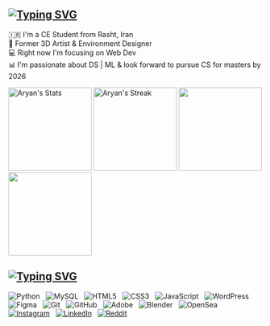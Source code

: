 <!--
[![header](./landscape.png)]()
-->
[![Typing SVG](https://readme-typing-svg.demolab.com?font=Fira+Code&size=30&duration=4000&pause=5000&color=1383F7&width=435&lines=Hi!+Aryan+here+%F0%9F%91%8B%F0%9F%8F%BC)](https://git.io/typing-svg)<br>
--
🇮🇷 I'm a CE Student from Rasht, Iran<br>🎨 Former 3D Artist & Environment Designer<br>💻 Right now I'm focusing on Web Dev<br>📊 I'm passionate about DS | ML & look forward to pursue CS for masters by 2026
<div align="start">
  <p>
    <img src="https://github-readme-stats.vercel.app/api?username=aryanshygun&theme=tokyonight&show_icons=true&hide_border=true&count_private=true&rank_icon=github&card_width=455px&border_radius=0px&hide_title=true" alt="Aryan's Stats" height="165">
    <img src="https://github-readme-streak-stats.herokuapp.com/?user=aryanshygun&theme=tokyonight&hide_border=true&card_width=495px&border_radius=0px" alt="Aryan's Streak" height="165">
    <img height=165 src="https://github-readme-activity-graph.vercel.app/graph?username=aryanshygun&border_radius=0&custom_title=activity%20graph&hide_title=true&bg_color=1a1b27&color=81A1C1&line=bf91f3&point=38bdae&area_color=38bdae&title_color=38bdae&area=true&hide_border=true&border_radius=0px"/>
    <img height=165 src="https://github-readme-stats.vercel.app/api/top-langs/?username=aryanshygun&theme=tokyonight&show_icons=true&hide_border=true&count_private=true&layout=compact&card_width=365px&border_radius=0px&hide_title=true">
  </p>
</div>

<!--
<p align="center">
  <a href="https://git.io/streak-stats">
    <img height=250 width=200 src="https://github-readme-activity-graph.vercel.app/graph?username=aryanshygun&border_radius=0&custom_title=activity%20graph&hide_title=true&bg_color=1a1b27&color=81A1C1&line=bf91f3&point=38bdae&area_color=38bdae&title_color=38bdae&area=true"/>
  </a> 
</p>
-->

[![Typing SVG](https://readme-typing-svg.demolab.com?font=Fira+Code&size=30&duration=4000&pause=5000&color=1383F7&width=435&lines=Tech+Stack+%26+Socials%3A)](https://git.io/typing-svg)
--

<div align="start">
    <img alt="Python" src="https://img.shields.io/badge/python-3670A0?style=for-the-badge&logo=python&logoColor=ffdd54">
    &nbsp;
    <img alt="MySQL" src="https://img.shields.io/badge/mysql-4479A1.svg?style=for-the-badge&logo=mysql&logoColor=white">
    &nbsp;
    <img alt="HTML5" src="https://img.shields.io/badge/html5-%23E34F26.svg?style=for-the-badge&logo=html5&logoColor=white">
    &nbsp;
    <img alt="CSS3" src="https://img.shields.io/badge/css3-%231572B6.svg?style=for-the-badge&logo=css3&logoColor=white">
    &nbsp;
    <img alt="JavaScript" src="https://img.shields.io/badge/javascript-%23323330.svg?style=for-the-badge&logo=javascript&logoColor=%23F7DF1E">
    &nbsp;
    <img alt="WordPress" src="https://img.shields.io/badge/WordPress-%23117AC9.svg?style=for-the-badge&logo=WordPress&logoColor=white">
    &nbsp;
    <img alt="Figma" src="https://img.shields.io/badge/figma-%23F24E1E.svg?style=for-the-badge&logo=figma&logoColor=white">
    &nbsp;
    <img alt="Git" src="https://img.shields.io/badge/git-%23F05033.svg?style=for-the-badge&logo=git&logoColor=white">
    &nbsp;
    <img alt="GitHub" src="https://img.shields.io/badge/github-%23121011.svg?style=for-the-badge&logo=github&logoColor=white">
    &nbsp;
    <img alt="Adobe" src="https://img.shields.io/badge/adobe-%23FF0000.svg?style=for-the-badge&logo=adobe&logoColor=white">
    &nbsp;
    <img alt="Blender" src="https://img.shields.io/badge/blender-%23F5792A.svg?style=for-the-badge&logo=blender&logoColor=white">
    &nbsp;
    <img alt="OpenSea" src="https://img.shields.io/badge/OpenSea-%232081E2.svg?style=for-the-badge&logo=opensea&logoColor=white">
    &nbsp;
    <a href="https://instagram.com/ryxnole">
        <img alt="Instagram" src="https://img.shields.io/badge/Instagram-%23E4405F.svg?style=for-the-badge&logo=Instagram&logoColor=white"></a>
    &nbsp;
    <a href="https://linkedin.com/in/amirshygun">
        <img alt="LinkedIn" src="https://img.shields.io/badge/LinkedIn-%230077B5.svg?style=for-the-badge&logo=linkedin&logoColor=white"></a>
    &nbsp;
    <a href="https://reddit.com/user/Ryxnole">
        <img alt="Reddit" src="https://img.shields.io/badge/Reddit-%23FF4500.svg?style=for-the-badge&logo=Reddit&logoColor=white"></a>
</div>


<!-- Proudly created with GPRM ( https://gprm.itsvg.in ) -->
<!--
<div align="center">
  <a href="https://github.com/aryanshygun/WebLab">
    <img align="center" src="https://github-readme-stats.vercel.app/api/pin/?username=aryanshygun&repo=WebLab&theme=tokyonight&hide_border=true" />
  </a>
  <a href="https://github.com/aryanshygun/MFT-WebDesign">
    <img align="center" src="https://github-readme-stats.vercel.app/api/pin/?username=aryanshygun&repo=MFT-WebDesign&theme=tokyonight&hide_border=true" />
  </a>
</div>

-->
